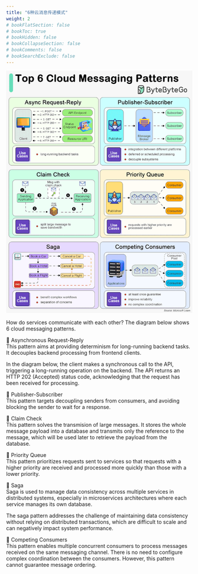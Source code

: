 ```yaml
---
title: "6种云消息传递模式"
weight: 2
# bookFlatSection: false
# bookToc: true
# bookHidden: false
# bookCollapseSection: false
# bookComments: false
# bookSearchExclude: false
---
```


![6种云消息传递模式](/img/cloud/top-6-clould-message-patterns.gif)

How do services communicate with each other? The diagram below shows 6 cloud messaging patterns.

🔹 Asynchronous Request-Reply<br>
This pattern aims at providing determinism for long-running backend tasks. It decouples backend processing from frontend clients. 

In the diagram below, the client makes a synchronous call to the API, triggering a long-running operation on the backend. The API returns an HTTP 202 (Accepted) status code, acknowledging that the request has been received for processing.

🔹 Publisher-Subscriber<br>
This pattern targets decoupling senders from consumers, and avoiding blocking the sender to wait for a response.

🔹 Claim Check<br>
This pattern solves the transmision of large messages. It stores the whole message payload into a database and transmits only the reference to the message, which will be used later to retrieve the payload from the database.

🔹 Priority Queue<br>
This pattern prioritizes requests sent to services so that requests with a higher priority are received and processed more quickly than those with a lower priority.

🔹 Saga<br>
Saga is used to manage data consistency across multiple services in distributed systems, especially in microservices architectures where each service manages its own database. 

The saga pattern addresses the challenge of maintaining data consistency without relying on distributed transactions, which are difficult to scale and can negatively impact system performance.

🔹 Competing Consumers<br>
This pattern enables multiple concurrent consumers to process messages received on the same messaging channel. There is no need to configure complex coordination between the consumers. However, this pattern cannot guarantee message ordering.